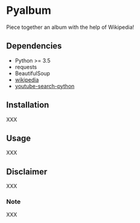 # Pyalbum

Piece together an album with the help of Wikipedia!

## Dependencies

* Python >= 3.5
* requests
* BeautifulSoup
* [wikipedia](https://github.com/goldsmith/Wikipedia)
* [youtube-search-python](https://github.com/alexmercerind/youtube-search-python)

## Installation

XXX

## Usage

XXX

## Disclaimer

XXX

### Note

XXX